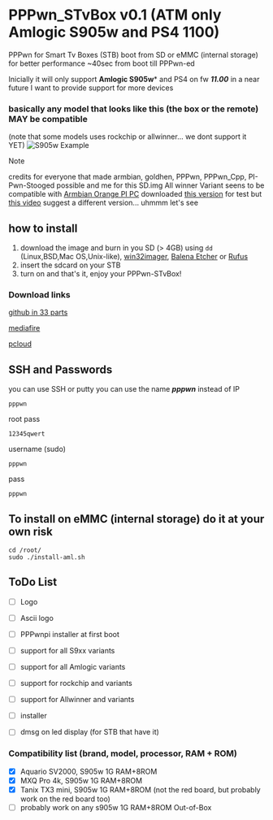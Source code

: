 # PPPwn_STvBox v0.1 (ATM only Amlogic S905w and PS4 1100)
PPPwn for Smart Tv Boxes (STB)
boot from SD or eMMC (internal storage) for better performance ~40sec from boot till PPPwn-ed

Inicially it will only support **Amlogic S905w*** and PS4 on fw ***11.00***
in a near future I want to provide support for more devices

### basically any model that looks like this (the box or the remote) MAY be compatible
(note that some models uses rockchip or allwinner... we dont support it YET)
![S905w Example](https://mxqpro.oficialnanet.com/wp-content/uploads/2022/12/3.webp)

> [!NOTE]
> credits for everyone that made armbian, goldhen, PPPwn, PPPwn_Cpp, PI-Pwn-Stooged possible
and me for this SD.img
> All winner Variant seens to be compatible with [Armbian Orange PI PC](https://forum.armbian.com/topic/17964-mxqpro-4k-8g128g-allwinner-h3/) downloaded [this version](https://www.armbian.com/orange-pi-pc/) for test
> but [this video](https://www.youtube.com/watch?v=GHk22VIxoIU) suggest a different version... uhmmm let's see


## how to install
1. download the image and burn in you SD (> 4GB) using ```dd``` (Linux,BSD,Mac OS,Unix-like), [win32imager](https://win32diskimager.org/), [Balena Etcher](https://etcher.balena.io/) or [Rufus](https://rufus.ie)
3. insert the sdcard on your STB
4. turn on and that's it, enjoy your PPPwn-STvBox!

### Download links
[github in 33 parts](https://github.com/llbranco/PPPwn_STvBox/archive/refs/heads/main.zip)

[mediafire](https://www.mediafire.com/file/v7rdkb4iji70zgq/PPPwn_STvBox_v0.1.7z/file)

[pcloud](https://u.pcloud.link/publink/show?code=XZwH5B0ZjzaAv4CqXKytYJz4vH0pvYiIi3Sk)


## SSH and Passwords
you can use SSH or putty
you can use the name ***pppwn*** instead of IP
```
pppwn
```

root pass
```
12345qwert
```

username (sudo)
```
pppwn
```
pass
```
pppwn
```

## To install on eMMC (internal storage) do it at your own risk
```
cd /root/
sudo ./install-aml.sh
```

## ToDo List
- [ ] Logo
- [ ] Ascii logo
- [ ] PPPwnpi installer at first boot
- [ ] support for all S9xx variants
- [ ] support for all Amlogic variants
- [ ] support for rockchip and variants
- [ ] support for Allwinner and variants
- [ ] installer
- [ ] dmsg on led display (for STB that have it)


### Compatibility list (brand, model, processor, RAM + ROM)
- [x] Aquario SV2000, S905w 1G RAM+8ROM
- [x] MXQ Pro 4k, S905w 1G RAM+8ROM
- [x] Tanix TX3 mini, S905w 1G RAM+8ROM (not the red board, but probably work on the red board too)
- [ ] probably work on any s905w 1G RAM+8ROM Out-of-Box

